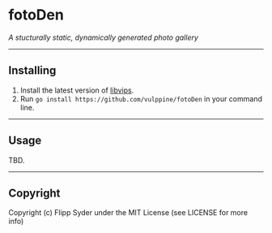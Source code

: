 # fotoDen

_A stucturally static, dynamically generated photo gallery_

---

## Installing

1. Install the latest version of [libvips](https://github.com/libvips/libvips).
2. Run `go install https://github.com/vulppine/fotoDen` in your command line.

---

## Usage

TBD.

---

## Copyright

Copyright (c) Flipp Syder under the MIT License (see LICENSE for more info)
